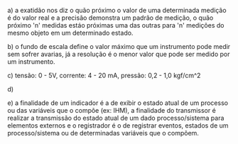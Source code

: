 a) a exatidão nos diz o quão próximo o valor de uma determinada medição é do valor real e a precisão demonstra um padrão de medição, o quão próximo 'n' medidas estáo próximas uma das outras para 'n' medições do mesmo objeto em um determinado estado.

b) o fundo de escala define o valor máximo que um instrumento pode medir sem sofrer avarias, já a resolução é o menor valor que pode ser medido por um instrumento.

c) tensão: 0 - 5V, corrente: 4 - 20 mA, pressão: 0,2 - 1,0 kgf/cm^2

d)

e) a finalidade de um indicador é a de exibir o estado atual de um processo ou das variáveis que o compõe (ex: IHM), a finalidade do transmissor é realizar a transmissão do estado atual de um dado processo/sistema para elementos externos e o registrador é o de registrar eventos, estados de um processo/sistema ou de determinadas variáveis que o compõem.
